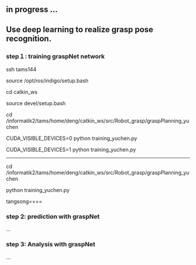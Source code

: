 ## in progress ...
## Use deep learning to realize grasp pose recognition.

### step１: training graspNet network
ssh tams144

source /opt/ros/indigo/setup.bash

cd catkin_ws

source devel/setup.bash

cd /informatik2/tams/home/deng/catkin_ws/src/Robot_grasp/graspPlanning_yuchen

CUDA_VISIBLE_DEVICES=0 python training_yuchen.py

CUDA_VISIBLE_DEVICES=1 python training_yuchen.py

----
cd /informatik2/tams/home/deng/catkin_ws/src/Robot_grasp/graspPlanning_yuchen

python training_yuchen.py

tangsong====

### step 2: prediction with graspNet
...

### step 3: Analysis with graspNet
...
